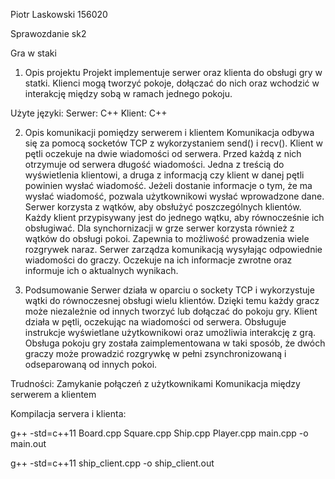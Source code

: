 Piotr Laskowski 156020


Sprawozdanie sk2


Gra w staki


1. Opis projektu
  Projekt implementuje serwer oraz klienta do obsługi gry w statki. 
  Klienci mogą tworzyć pokoje, dołączać do nich oraz wchodzić w interakcję między sobą w ramach jednego pokoju.

  Użyte języki:
    Serwer: C++
    Klient: C++


2. Opis komunikacji pomiędzy serwerem i klientem
	Komunikacja odbywa się za pomocą socketów TCP z wykorzystaniem send() i recv().
	Klient w pętli oczekuje na dwie wiadomości od serwera. Przed każdą z nich otrzymuje od serwera długość wiadomości. Jedna z treścią do wyświetlenia klientowi, a druga z informacją czy klient w danej pętli powinien wysłać wiadomość. Jeżeli dostanie informacje o tym, że ma wysłać wiadomość, pozwala użytkownikowi wysłać wprowadzone dane.
	Serwer korzysta z wątków, aby obsłużyć poszczególnych klientów. Każdy klient przypisywany jest do jednego wątku, aby równocześnie ich obsługiwać. 
	Dla synchornizacji w grze serwer korzysta również z wątków do obsługi pokoi. Zapewnia to możliwość prowadzenia wiele rozgrywek naraz.
	Serwer zarządza komunikacją wysyłając odpowiednie wiadomości do graczy. Oczekuje na ich informacje zwrotne oraz informuje ich o aktualnych wynikach.


3. Podsumowanie
	Serwer działa w oparciu o sockety TCP i wykorzystuje wątki do równoczesnej obsługi wielu klientów. Dzięki temu każdy gracz może niezależnie od innych tworzyć lub dołączać do pokoju gry.
	Klient działa w pętli, oczekując na wiadomości od serwera. Obsługuje instrukcje wyświetlane użytkownikowi oraz umożliwia interakcję z grą.
	Obsługa pokoju gry została zaimplementowana w taki sposób, że dwóch graczy może prowadzić rozgrywkę w pełni zsynchronizowaną i odseparowaną od innych pokoi.


Trudności:
	Zamykanie połączeń z użytkownikami 
 	Komunikacja między serwerem a klientem


Kompilacja servera i klienta:


g++ -std=c++11 Board.cpp Square.cpp Ship.cpp Player.cpp main.cpp -o main.out


g++ -std=c++11 ship_client.cpp -o ship_client.out 



